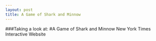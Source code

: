 ```yaml
---
layout: post
title: A Game of Shark and Minnow
---
```

###Taking a look at:
#A Game of Shark and Minnow New York Times Interactive Website
